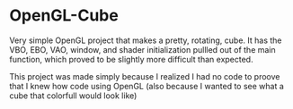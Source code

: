 OpenGL-Cube
===========

Very simple OpenGL project that makes a pretty, rotating, cube.
It has the VBO, EBO, VAO, window, and shader initialization pullled out of the main function,
which proved to be slightly more difficult than expected.

This project was made simply because I realized I had no code to proove that I knew how code using OpenGL
(also because I wanted to see what a cube that colorfull would look like)


